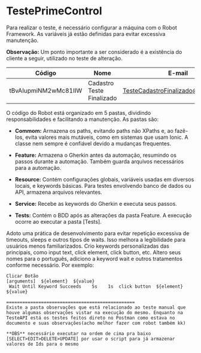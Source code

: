 # TestePrimeControl

Para realizar o teste, é necessário configurar a máquina com o Robot Framework. As variáveis já estão definidas para evitar excessiva manutenção.

**Observação:** Um ponto importante a ser considerado é a existência do cliente a seguir, utilizado no teste de alteração.

| Código             | Nome                       | E-mail                      |
| ------------------ | -------------------------- | ---------------------------|
| tBvAIupmiNM2wMc81IIW | Cadastro Teste Finalizado | TesteCadastroFinalizado@testado.com |

O código do Robot está organizado em 5 pastas, dividindo responsabilidades e facilitando a manutenção. As pastas são:

- **Commom:** Armazena os paths, evitando paths não XPaths e, ao fazê-los, evita valores mais mutáveis, como em sistemas que usam Ionic. A classe nem sempre é confiável devido a mudanças frequentes.

- **Feature:** Armazena o Gherkin antes da automação, resumindo os passos durante a automação. Também guarda arquivos necessários para a automação.

- **Resource:** Contém configurações globais, variáveis usadas em diversos locais, e keywords básicas. Para testes envolvendo banco de dados ou API, armazena arquivos relevantes.

- **Service:** Recebe as keywords do Gherkin e executa seus passos.

- **Tests:** Contém o BDD após as alterações da pasta Feature. A execução ocorre ao executar a pasta [Tests].

Adoto uma prática de desenvolvimento para evitar repetição excessiva de timeouts, sleeps e outros tipos de waits. Isso melhora a legibilidade para usuários menos familiarizados. Crio keywords personalizadas das principais, como input text, click element, click button, etc. Altero seus nomes para o português, adiciono a keyword wait e outros tratamentos conforme necessário. Por exemplo:

```robot
Clicar Botão
[arguments]  ${element}  ${value}
 Wait Until Keyword Succeeds    5s    1s  click button  ${element}  ${value}  

================================================
Existe a pasta observações que está relacionado ao teste manual que houve algumas observações vistar na execução do mesmo. Enquanto na TesteAPI está os testes feitos direto no Postman como estava no documento e suas observações(acho melhor fazer com robot também kk)

**OBS** necessário executar na ordem de cima pra baixo [SELECT>EDIT>DELETE>UPDATE] por usar o script para já armazenar valores de Ids para o mesmo
